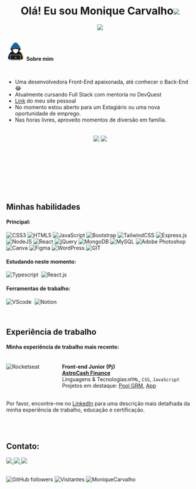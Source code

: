 <h1 align="center"><b>Olá! Eu sou Monique Carvalho</b><img src="https://media.giphy.com/media/hvRJCLFzcasrR4ia7z/giphy.gif" width="35"></h1>

<p align="center">
  <a href="https://github.com/DenverCoder1/readme-typing-svg"><img src="https://readme-typing-svg.herokuapp.com?font=Time+New+Roman&color=fe428e&size=27&center=true&vCenter=true&width=830&height=100&lines=Apaixonada+por+Descobrir+Coisas+Novas..&hearts;++;E+Usá-las+para+Criar+Soluções+de+Alta+Qualidade.;Desenvolvedora+Front+End+de+Nível+Júnior,;Focada+em+Full+Stack❤️"></a>
</p>

## <picture>
<img src = "https://github.com/0xAbdulKhalid/0xAbdulKhalid/raw/main/assets/mdImages/about_me.gif" width = 50px></picture> **Sobre mim**

<br>

- Uma desenvolvedora Front-End apaixonada, até conhecer o Back-End 😂
- Atualmente cursando Full Stack com mentoria no DevQuest
- [Link](https://moniquecarvalho.github.io/my-portfolio/) do meu site pessoal
- No momento estou aberto para um Estagiário ou uma nova oportunidade de emprego.
- Nas horas livres, aproveito momentos de diversão em família.
<br><br>

<div  align="center" style="margin-bottom:100px">
<img width=55% align="center"  src="https://github-readme-streak-stats.herokuapp.com?user=moniquecarvalho&theme=radical&mode=weekly" />
<img width=40% align="center" src="https://github-readme-stats-git-main-rafaelalexandrino.vercel.app/api/top-langs/?username=moniquecarvalho&show_icons=true&theme=radical&layout=compact" />
 </div>
 
<br/>
<br/>


## Minhas habilidades

#### Principal:

![CSS3](https://img.shields.io/badge/css3-%231572B6.svg?style=flat&logo=css3&logoColor=white) 
![HTML5](https://img.shields.io/badge/html5-%23E34F26.svg?style=flat&logo=html5&logoColor=white)
![JavaScript](https://img.shields.io/badge/javascript-%23323330.svg?style=flat&logo=javascript&logoColor=%23F7DF1E) 
![Bootstrap](https://img.shields.io/badge/bootstrap-%23563D7C.svg?style=flat&logo=bootstrap&logoColor=white) 
![TailwindCSS](https://img.shields.io/badge/tailwindcss-%2338B2AC.svg?style=flat&logo=tailwind-css&logoColor=white) 
![Express.js](https://img.shields.io/badge/express.js-%23404d59.svg?style=flat&logo=express&logoColor=%2361DAFB)
![NodeJS](https://img.shields.io/badge/node.js-6DA55F?style=flat&logo=node.js&logoColor=white)
![React](https://img.shields.io/badge/react-%2320232a.svg?style=flat&logo=react&logoColor=%2361DAFB) 
![jQuery](https://img.shields.io/badge/jquery-%230769AD.svg?style=flat&logo=jquery&logoColor=white)
![MongoDB](https://img.shields.io/badge/MongoDB-%234ea94b.svg?style=flat&logo=mongodb&logoColor=white) 
![MySQL](https://img.shields.io/badge/mysql-%2300f.svg?style=flat&logo=mysql&logoColor=white) 
![Adobe Photoshop](https://img.shields.io/badge/adobephotoshop-%2331A8FF.svg?style=flat&logo=adobephotoshop&logoColor=white)
![Canva](https://img.shields.io/badge/Canva-%2300C4CC.svg?style=flat&logo=Canva&logoColor=white) 
![Figma](https://img.shields.io/badge/figma-%23F24E1E.svg?style=flat&logo=figma&logoColor=white) 
![WordPress](https://img.shields.io/badge/wordpress-%2331A8FF.svg?style=flat&logo=wordpress&logoColor=white)
![GIT](https://img.shields.io/badge/Git-fc6d26?style=flat&logo=git&logoColor=white) 


#### Estudando neste momento:

![Typescript](https://img.shields.io/badge/TypeScript-007ACC?style=for-the-badge&logo=typescript&logoColor=white)&nbsp;
![React.js](https://img.shields.io/badge/React-20232A?style=for-the-badge&logo=react&logoColor=61DAFB)&nbsp;


#### Ferramentas de trabalho:

![VScode](https://img.shields.io/badge/vscode-4285F4?style=for-the-badge&logo=vscode&logoColor=white)&nbsp;
![Notion](https://img.shields.io/badge/Notion-000000?style=for-the-badge&logo=notion&logoColor=white)&nbsp;

&nbsp;
&nbsp;

## Experiência de trabalho

#### Minha experiência de trabalho mais recente: <br><br>

[<img align="left" height="94px"  width="150px" alt="Rocketseat" src="https://astrocash.finance/wp-content/uploads/2023/03/MARCA-ASTRO-CASH-FINANCE_Tudo-Branco.png"/>](https://astrocash.me/)

**Front-end Junior (Pj)** \
[**AstroCash Finance**](https://astrocash.finance/)  <br>
Linguagens & Tecnologias:`HTML`, `CSS`, `JavaScript`\
Projetos em destaque: [Pool GRM](https://astrocash.finance/pool-grm/), [App](https://astroplay.app/)
<br/>
<br/>

Por favor, encontre-me no [LinkedIn](https://www.linkedin.com/in/moniquecarvalhodev/) para uma descrição mais detalhada da minha experiência de trabalho, educação e certificação.

<br/>
<br/>

## Contato:
<div> 
<a href = "mailto:contato.moniquecarvalho654@gmail.com"> <img src="https://img.shields.io/badge/-Gmail-FF0000?style=flat-    square&labelColor=FF0000&logo=gmail&logoColor=white&link target="_blank">
</a>
<a href="https://www.linkedin.com/in/monique-carvalho-dev(https://www.linkedin.com/in/moniquecarvalhodev/)" target="_blank"><img src="https://img.shields.io/badge/- Linkedin-0e76a8?style=flat-square&logo=Linkedin&logoColor=white&link  target="_blank">
</a> 
    <a href="https://bit.ly/3YbVKQS" alt="WhatsApp">
  <img src="https://img.shields.io/badge/-WhatsApp-25d366?style=flat-square&labelColor=25d366&logo=whatsapp&logoColor=white&link=API-DO-SEU-WHATSAPP"/></a>
<br/>
<br/>
 
![GitHub followers](https://img.shields.io/github/followers/MoniqueCarvalho?style=social) ![Visitantes](https://visitor-badge.laobi.icu/badge?page_id=MoniqueCarvalho.repoName) <img src="https://komarev.com/ghpvc/?username=MoniqueCarvalho" alt="MoniqueCarvalho" />



